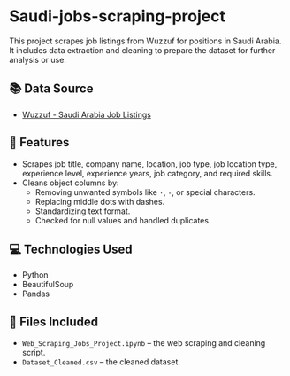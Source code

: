 # Saudi-jobs-scraping-project

This project scrapes job listings from Wuzzuf for positions in Saudi Arabia. It includes data extraction and cleaning to prepare the dataset for further analysis or use.

## 📚 Data Source

- [Wuzzuf - Saudi Arabia Job Listings](https://wuzzuf.net/saudi/search/jobs/?filters%5Bcountry%5D%5B0%5D=Saudi%20Arabia)

## 📌 Features

- Scrapes job title, company name, location, job type, job location type, experience level, experience years, job category, and required skills.
- Cleans object columns by:
  - Removing unwanted symbols like `·`, `-`, or special characters.
  - Replacing middle dots with dashes.
  - Standardizing text format.
  - Checked for null values and handled duplicates.

## 💻 Technologies Used

- Python
- BeautifulSoup
- Pandas

## 📂 Files Included

- `Web_Scraping_Jobs_Project.ipynb` – the web scraping and cleaning script.
- `Dataset_Cleaned.csv` – the cleaned dataset.
